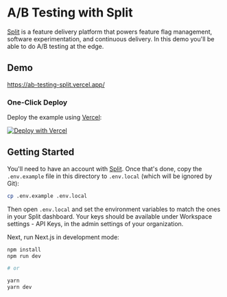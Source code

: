 # A/B Testing with Split

[Split](https://www.split.io/) is a feature delivery platform that powers feature flag management, software experimentation, and continuous delivery. In this demo you'll be able to do A/B testing at the edge.

## Demo

https://ab-testing-split.vercel.app/

### One-Click Deploy

Deploy the example using [Vercel](https://vercel.com?utm_source=github&utm_medium=readme&utm_campaign=customer-success-example):

[![Deploy with Vercel](https://vercel.com/button)](https://vercel.com/new/clone?repository-url=https%3A%2F%2Fgithub.com%2Fvercel-customer-feedback%2Fedge-functions%2Ftree%2Fmain%2Fexamples%2Fsplit&env=SPLIT_ADMIN_API_KEY,SPLIT_WORKSPACE_ID,SPLIT_ENVIRONMENT_ID,NEXT_PUBLIC_SPLIT_SDK_CLIENT_API_KEY&project-name=split&repo-name=split)

## Getting Started

You'll need to have an account with [Split](https://www.split.io/signup/). Once that's done, copy the `.env.example` file in this directory to `.env.local` (which will be ignored by Git):

```bash
cp .env.example .env.local
```

Then open `.env.local` and set the environment variables to match the ones in your Split dashboard. Your keys should be available under Workspace settings - API Keys, in the admin settings of your organization.

Next, run Next.js in development mode:

```bash
npm install
npm run dev

# or

yarn
yarn dev
```
